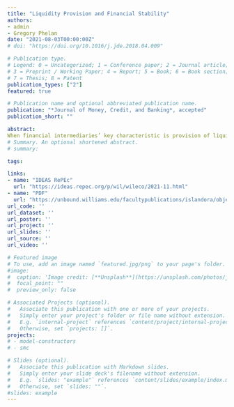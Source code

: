 ```yaml
---
title: "Liquidity Provision and Financial Stability"
authors:
- admin
- Gregory Phelan
date: "2021-08-03T00:00:00Z"
# doi: "https://doi.org/10.1016/j.jde.2018.04.009"

# Publication type.
# Legend: 0 = Uncategorized; 1 = Conference paper; 2 = Journal article;
# 3 = Preprint / Working Paper; 4 = Report; 5 = Book; 6 = Book section;
# 7 = Thesis; 8 = Patent
publication_types: ["2"]
featured: true

# Publication name and optional abbreviated publication name.
publication: "*Journal of Money, Credit, and Banking*, accepted"
publication_short: ""

abstract:
When financial intermediaries’ key characteristic is provision of liquidity through their liabilities, with financial frictions the financial sector in the aggregate is likely to over-accumulate equity, thus decreasing liquidity provision and household welfare. Aggregate household welfare is therefore decreasing in the level of aggregate intermediary equity even though the individual value of intermediaries is increasing in equity, which is why intermediaries overaccumulate equity. Subsidizing intermediary dividends can improve welfare by encouraging earlier payout and decreasing aggregate equity in the financial sector. This policy increases the likelihood that intermediaries provide more liquidity and improves the stability of the economy, even though asset prices fall.
# Summary. An optional shortened abstract.
# summary:

tags:

links:
- name: "IDEAS RePEc"
  url: "https://ideas.repec.org/p/wil/wileco/2021-11.html"
- name: "PDF"
  url: "https://unbound.williams.edu/facultypublications/islandora/object/economicsworkingpapers:43"
url_code: ''
url_dataset: ''
url_poster: ''
url_project: ''
url_slides: ''
url_source: ''
url_video: ''

# Featured image
# To use, add an image named `featured.jpg/png` to your page's folder.
#image:
#  caption: 'Image credit: [**Unsplash**](https://unsplash.com/photos/jdD8gXaTZsc)'
#  focal_point: ""
#  preview_only: false

# Associated Projects (optional).
#   Associate this publication with one or more of your projects.
#   Simply enter your project's folder or file name without extension.
#   E.g. `internal-project` references `content/project/internal-project/index.md`.
#   Otherwise, set `projects: []`.
projects:
# - model-constructors
# - smc

# Slides (optional).
#   Associate this publication with Markdown slides.
#   Simply enter your slide deck's filename without extension.
#   E.g. `slides: "example"` references `content/slides/example/index.md`.
#   Otherwise, set `slides: ""`.
#slides: example
---
```

